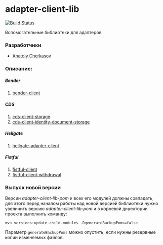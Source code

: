 # adapter-client-lib

[![Build Status](http://ci.rbkmoney.com/buildStatus/icon?job=rbkmoney_private/adapter-client-lib/master)](http://ci.rbkmoney.com/job/rbkmoney_private/job/adapter-client-lib/job/master/)


Вспомогательные библиотеки для адаптеров


### Разработчики

- [Anatoly Cherkasov](https://github.com/avcherkasov)


### Описание:


##### Bender

1. [bender-client](bender-client/README.md)


##### CDS

1. [cds-client-storage](cds-client-storage/README.md)
1. [cds-client-identity-document-storage](cds-client-identity-document-storage/README.md)


##### Hellgate

1. [hellgate-adapter-client](hellgate-adapter-client/README.md)


##### Fistful

1. [fistful-client](fistful-client/README.md)
1. [fistful-client-withdrawal](fistful-client-withdrawal/README.md)


### Выпуск новой версии

Версии _adapter-client-lib-pom_ и всех его модулей должны совпадать, для этого перед началом работы над новой версией библиотеки нужно увеличить версию _adapter-client-lib-pom_ и в корневой директории проекта выполнить команду:
```
mvn versions:update-child-modules -DgenerateBackupPoms=false
```

Параметр `generateBackupPoms` можно опустить, если нужны резервные копии изменяемых файлов.
